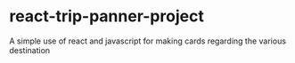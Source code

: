 # react-trip-panner-project
A simple use of react and javascript for making cards regarding the various destination 
